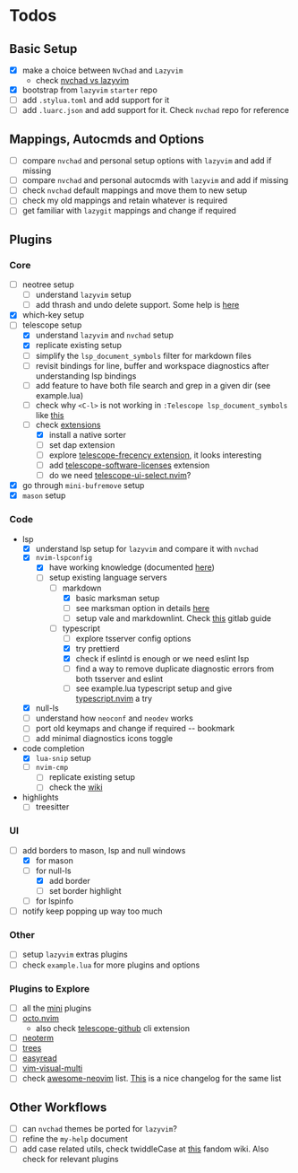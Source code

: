 # Todos

## Basic Setup

- [x] make a choice between `NvChad` and `Lazyvim`
  - check [nvchad vs lazyvim](./nvchad-vs-lazyvim.md)
- [x] bootstrap from `lazyvim` `starter` repo
- [ ] add `.stylua.toml` and add support for it
- [ ] add `.luarc.json` and add support for it. Check `nvchad` repo for reference

## Mappings, Autocmds and Options

- [ ] compare `nvchad` and personal setup options with `lazyvim` and add if missing
- [ ] compare `nvchad` and personal autocmds with `lazyvim` and add if missing
- [ ] check `nvchad` default mappings and move them to new setup
- [ ] check my old mappings and retain whatever is required
- [ ] get familiar with `lazygit` mappings and change if required

## Plugins

### Core

- [ ] neotree setup
  - [ ] understand `lazyvim` setup
  - [ ] add thrash and undo delete support. Some help is
        [here](https://github.com/nvim-neo-tree/neo-tree.nvim/issues/202)
- [x] which-key setup
- [ ] telescope setup
  - [x] understand `lazyvim` and `nvchad` setup
  - [x] replicate existing setup
  - [ ] simplify the `lsp_document_symbols` filter for markdown files
  - [ ] revisit bindings for line, buffer and workspace diagnostics after understanding lsp bindings
  - [ ] add feature to have both file search and grep in a given dir (see example.lua)
  - [ ] check why `<C-l>` is not working in `:Telescope lsp_document_symbols` like
        [this](https://user-images.githubusercontent.com/39233597/110256294-57385c00-7f98-11eb-86e9-9f647bb2a659.mp4)
  - [ ] check [extensions](https://github.com/nvim-telescope/telescope.nvim/wiki/Extensions)
    - [x] install a native sorter
    - [ ] set dap extension
    - [ ] explore [telescope-frecency extension](https://github.com/nvim-telescope/telescope-frecency.nvim), it looks
          interesting
    - [ ] add [telescope-software-licenses](https://github.com/chip/telescope-software-licenses.nvim) extension
    - [ ] do we need [telescope-ui-select.nvim](https://github.com/nvim-telescope/telescope-ui-select.nvim)?
- [x] go through `mini-bufremove` setup
- [x] `mason` setup

### Code

- lsp
  - [x] understand lsp setup for `lazyvim` and compare it with `nvchad`
  - [x] `nvim-lspconfig`
    - [x] have working knowledge (documented [here](./plugins/nvim-lspconfig.md))
    - [ ] setup existing language servers
      - [ ] markdown
        - [x] basic marksman setup
        - [ ] see marksman option in details [here](https://github.com/artempyanykh/marksman)
        - [ ] setup vale and markdownlint. Check
              [this](https://docs.gitlab.com/ee/development/documentation/testing.html#vale) gitlab guide
      - [ ] typescript
        - [ ] explore tsserver config options
        - [x] try prettierd
        - [x] check if eslintd is enough or we need eslint lsp
        - [ ] find a way to remove duplicate diagnostic errors from both tsserver and eslint
        - [ ] see example.lua typescript setup and give
              [typescript.nvim](https://github.com/jose-elias-alvarez/typescript.nvim) a try
  - [x] null-ls
  - [ ] understand how `neoconf` and `neodev` works
  - [ ] port old keymaps and change if required -- bookmark
  - [ ] add minimal diagnostics icons toggle
- code completion
  - [x] `lua-snip` setup
  - [ ] `nvim-cmp`
    - [ ] replicate existing setup
    - [ ] check the [wiki](https://github.com/hrsh7th/nvim-cmp/wiki)
- highlights
  - [ ] treesitter

### UI

- [ ] add borders to mason, lsp and null windows
  - [x] for mason
  - [ ] for null-ls
    - [x] add border
    - [ ] set border highlight
  - [ ] for lspinfo
- [ ] notify keep popping up way too much

### Other

- [ ] setup `lazyvim` extras plugins
- [ ] check `example.lua` for more plugins and options

### Plugins to Explore

- [ ] all the [mini](https://github.com/echasnovski/mini.nvim) plugins
- [ ] [octo.nvim](https://github.com/pwntester/octo.nvim)
  - also check [telescope-github](https://github.com/nvim-telescope/telescope-github.nvim) cli extension
- [ ] [neoterm](https://github.com/kassio/neoterm)
- [ ] [trees](https://github.com/Wansmer/treesj)
- [ ] [easyread](https://github.com/JellyApple102/easyread.nvim)
- [ ] [vim-visual-multi](https://github.com/mg979/vim-visual-multi)
- [ ] check [awesome-neovim](https://github.com/rockerBOO/awesome-neovim) list.
      [This](https://www.trackawesomelist.com/2023/12/) is a nice changelog for the same list

## Other Workflows

- [ ] can `nvchad` themes be ported for `lazyvim`?
- [ ] refine the `my-help` document
- [ ] add case related utils, check twiddleCase at [this](https://vim.fandom.com/wiki/Switching_case_of_characters)
      fandom wiki. Also check for relevant plugins
